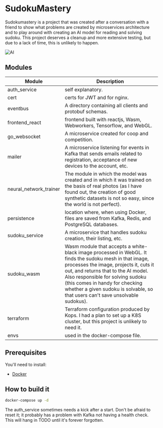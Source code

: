 # SudokuMastery

Sudokumastery is a project that was created after a conversation with a friend to show what problems are created by microservices architecture and to play around with creating an AI model for reading and solving sudoku. This project deserves a cleanup and more extensive testing, but due to a lack of time, this is unlikely to happen.

![AI](./solving.gif)

## Modules

| Module |  Description | 
| ---|---|
| auth_service | self explanatory.|
| cert | certs for JWT and for nginx.|
| eventbus | A directory containing all clients and protobuf schemas.|
| frontend_react | frontend built with reactjs, Wasm, Webworkers, Tensorflow, and WebGL.|
| go_websocket | A microservice created for coop and competition.|
| mailer | A microservice listening for events in Kafka that sends emails related to registration, acceptance of new devices to the account, etc.|
| neural_network_trainer | The module in which the model was created and in which it was trained on the basis of real photos (as I have found out, the creation of good synthetic datasets is not so easy, since the world is not perfect).|
| persistence | location where, when using Docker, files are saved from Kafka, Redis, and PostgreSQL databases.|
| sudoku_service | A microservice that handles sudoku creation, their listing, etc.|
| sudoku_wasm | Wasm module that accepts a white-black image processed in WebGL. It finds the sudoku mesh in that image, processes the image, projects it, cuts it out, and returns that to the AI model. Also responsible for solving sudoku (this comes in handy for checking whether a given sudoku is solvable, so that users can't save unsolvable sudokus).|
| terraform | Terraform configuration produced by Kops. I had a plan to set up a K8S cluster, but this project is unlikely to need it.|
| envs | used in the docker-compose file.|


## Prerequisites

You'll need to install:

- [Docker](https://docs.docker.com/get-docker/)

## How to build it

```bash
docker-compose up -d
```

The auth_service sometimes needs a kick after a start. Don't be afraid to reset it; it probably has a problem with Kafka not having a health check. This will hang in TODO until it's forever forgotten.
